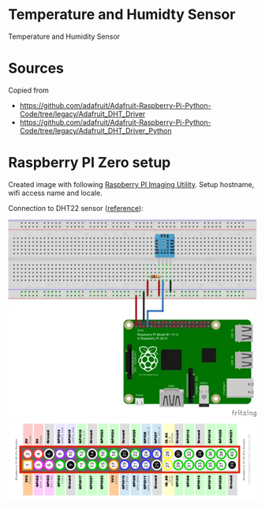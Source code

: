 # Temperature and Humidty Sensor
Temperature and Humidity Sensor

# Sources
Copied from 
- https://github.com/adafruit/Adafruit-Raspberry-Pi-Python-Code/tree/legacy/Adafruit_DHT_Driver 
- https://github.com/adafruit/Adafruit-Raspberry-Pi-Python-Code/tree/legacy/Adafruit_DHT_Driver_Python

# Raspberry PI Zero setup

Created image with following [Raspberry PI Imaging Utility](https://www.raspberrypi.com/news/raspberry-pi-imager-imaging-utility/).
Setup hostname, wifi access name and locale.

Connection to DHT22 sensor ([reference](https://github.com/FranzTscharf/Python-DHT22-Temperature-Humidity-Sensor-Raspberry-Pi)):

![alt text](img/dht22_connection.png)
![alt text](img/raspberry_connector.png)
